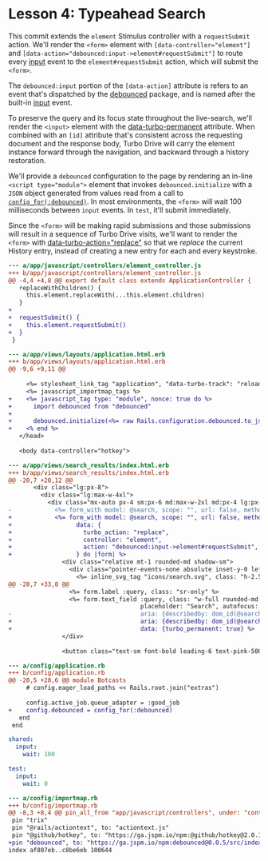 # Lesson 4: Typeahead Search

This commit extends the `element` Stimulus controller with a `requestSubmit`
action. We'll render the `<form>` element with `[data-controller="element"]` and
`[data-action="debounced:input->element#requestSubmit"]` to route every
[input][] event to the `element#requestSubmit` action, which will submit the
`<form>`.

The `debounced:input` portion of the `[data-action]` attribute is refers to an
event that's dispatched by the [debounced][] package, and is named after the
built-in [input][] event.

To preserve the query and its focus state throughout the live-search, we'll
render the `<input>` element with the [data-turbo-permanent][] attribute. When
combined with an `[id]` attribute that's consistent across the requesting
document and the response body, Turbo Drive will carry the element instance
forward through the navigation, and backward through a history restoration.

 We'll provide a `debounced` configuration to the page by rendering an in-line
`<script type="module">` element that invokes `debounced.initialize` with a
`JSON` object generated from values read from a call to
[`config_for(:debounced)`][config_for]. In most environments, the `<form>` will
wait 100 milliseconds between `input` events. In `test`, it'll submit
immediately.

Since the `<form>` will be making rapid submissions and those submissions
will result in a sequence of Turbo Drive visits, we'll want to render the
`<form>` with [data-turbo-action="replace"][] so that we _replace_ the current
History entry, instead of creating a new entry for each and every keystroke.

[input]: https://developer.mozilla.org/en-US/docs/Web/API/HTMLElement/input_event
[data-turbo-permanent]: https://turbo.hotwired.dev/handbook/building#persisting-elements-across-page-loads
[debounced]: https://github.com/hopsoft/debounced#why
[config_for]: https://edgeapi.rubyonrails.org/classes/Rails/Application.html#method-i-config_for
[data-turbo-action="replace"]: https://turbo.hotwired.dev/handbook/drive#application-visits


```diff
--- a/app/javascript/controllers/element_controller.js
+++ b/app/javascript/controllers/element_controller.js
@@ -4,4 +4,8 @@ export default class extends ApplicationController {
   replaceWithChildren() {
     this.element.replaceWith(...this.element.children)
   }
+
+  requestSubmit() {
+    this.element.requestSubmit()
+  }
 }
```

```diff
--- a/app/views/layouts/application.html.erb
+++ b/app/views/layouts/application.html.erb
@@ -9,6 +9,11 @@
 
     <%= stylesheet_link_tag "application", "data-turbo-track": "reload" %>
     <%= javascript_importmap_tags %>
+    <%= javascript_tag type: "module", nonce: true do %>
+      import debounced from "debounced"
+
+      debounced.initialize(<%= raw Rails.configuration.debounced.to_json %>)
+    <% end %>
   </head>
 
   <body data-controller="hotkey">
```

```diff
--- a/app/views/search_results/index.html.erb
+++ b/app/views/search_results/index.html.erb
@@ -20,7 +20,12 @@
       <div class="lg:px-8">
         <div class="lg:max-w-4xl">
           <div class="mx-auto px-4 sm:px-6 md:max-w-2xl md:px-4 lg:px-0">
-            <%= form_with model: @search, scope: "", url: false, method: :get, class: "flex items-center gap-4" do |form| %>
+            <%= form_with model: @search, scope: "", url: false, method: :get, class: "flex items-center gap-4",
+                  data: {
+                    turbo_action: "replace",
+                    controller: "element",
+                    action: "debounced:input->element#requestSubmit",
+                  } do |form| %>
               <div class="relative mt-1 rounded-md shadow-sm">
                 <div class="pointer-events-none absolute inset-y-0 left-0 flex items-center pl-3">
                   <%= inline_svg_tag "icons/search.svg", class: "h-2.5 w-2.5" %>
@@ -28,7 +33,8 @@
                 <%= form.label :query, class: "sr-only" %>
                 <%= form.text_field :query, class: "w-full rounded-md border-gray-300 pl-10 text-sm placeholder:font-mono placeholder:text-sm placeholder:leading-7 placeholder:text-slate-500",
                                     placeholder: "Search", autofocus: true,
-                                    aria: {describedby: dom_id(@search, :prompt)} %>
+                                    aria: {describedby: dom_id(@search, :prompt)},
+                                    data: {turbo_permanent: true} %>
               </div>
 
               <button class="text-sm font-bold leading-6 text-pink-500 hover:text-pink-700 active:text-pink-900">
```

```diff
--- a/config/application.rb
+++ b/config/application.rb
@@ -20,5 +20,6 @@ module Botcasts
     # config.eager_load_paths << Rails.root.join("extras")
 
     config.active_job.queue_adapter = :good_job
+    config.debounced = config_for(:debounced)
   end
 end
```

```yml
shared:
  input:
    wait: 100

test:
  input:
    wait: 0
```

```diff
--- a/config/importmap.rb
+++ b/config/importmap.rb
@@ -8,3 +8,4 @@ pin_all_from "app/javascript/controllers", under: "controllers"
 pin "trix"
 pin "@rails/actiontext", to: "actiontext.js"
 pin "@github/hotkey", to: "https://ga.jspm.io/npm:@github/hotkey@2.0.1/dist/index.js"
+pin "debounced", to: "https://ga.jspm.io/npm:debounced@0.0.5/src/index.js"
index af807eb..c8be6eb 100644
```
